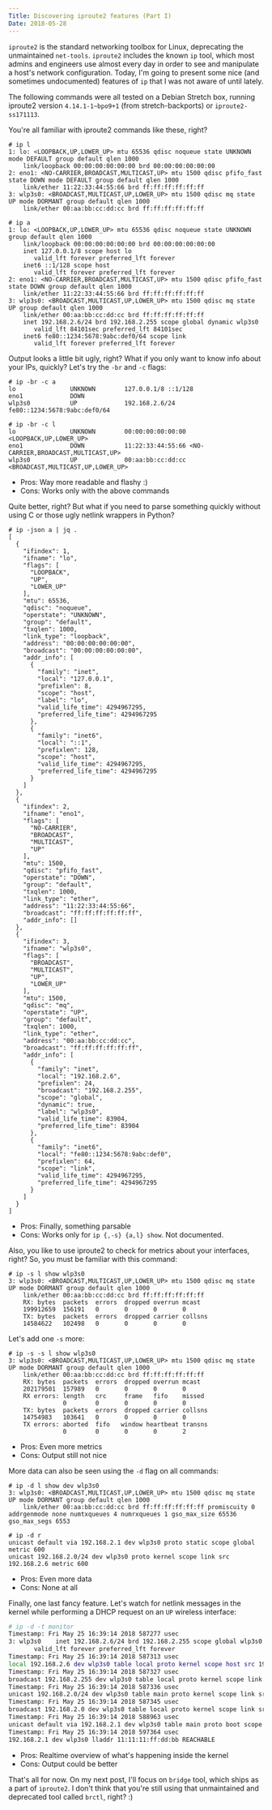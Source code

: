 ```yaml
---
Title: Discovering iproute2 features (Part I)
Date: 2018-05-28
---
```


`iproute2` is the standard networking toolbox for Linux, deprecating the
unmaintained `net-tools`. `iproute2` includes the known `ip` tool, which most
admins and engineers use almost every day in order to see and manipulate a
host's network configuration. Today, I'm going to present some nice (and
sometimes undocumented) features of `ip` that I was not aware of until lately.

The following commands were all tested on a Debian Stretch box, running
iproute2 version `4.14.1-1~bpo9+1` (from stretch-backports) or
`iproute2-ss171113`.

You're all familiar with iproute2 commands like these, right?

```
# ip l
1: lo: <LOOPBACK,UP,LOWER_UP> mtu 65536 qdisc noqueue state UNKNOWN mode DEFAULT group default qlen 1000
    link/loopback 00:00:00:00:00:00 brd 00:00:00:00:00:00
2: eno1: <NO-CARRIER,BROADCAST,MULTICAST,UP> mtu 1500 qdisc pfifo_fast state DOWN mode DEFAULT group default qlen 1000
    link/ether 11:22:33:44:55:66 brd ff:ff:ff:ff:ff:ff
3: wlp3s0: <BROADCAST,MULTICAST,UP,LOWER_UP> mtu 1500 qdisc mq state UP mode DORMANT group default qlen 1000
    link/ether 00:aa:bb:cc:dd:cc brd ff:ff:ff:ff:ff:ff

# ip a
1: lo: <LOOPBACK,UP,LOWER_UP> mtu 65536 qdisc noqueue state UNKNOWN group default qlen 1000
    link/loopback 00:00:00:00:00:00 brd 00:00:00:00:00:00
    inet 127.0.0.1/8 scope host lo
       valid_lft forever preferred_lft forever
    inet6 ::1/128 scope host
       valid_lft forever preferred_lft forever
2: eno1: <NO-CARRIER,BROADCAST,MULTICAST,UP> mtu 1500 qdisc pfifo_fast state DOWN group default qlen 1000
    link/ether 11:22:33:44:55:66 brd ff:ff:ff:ff:ff:ff
3: wlp3s0: <BROADCAST,MULTICAST,UP,LOWER_UP> mtu 1500 qdisc mq state UP group default qlen 1000
    link/ether 00:aa:bb:cc:dd:cc brd ff:ff:ff:ff:ff:ff
    inet 192.168.2.6/24 brd 192.168.2.255 scope global dynamic wlp3s0
       valid_lft 84101sec preferred_lft 84101sec
    inet6 fe80::1234:5678:9abc:def0/64 scope link
       valid_lft forever preferred_lft forever
```

Output looks a little bit ugly, right? What if you only want to know
info about your IPs, quickly? Let's try the `-br` and `-c` flags:

```
# ip -br -c a
lo               UNKNOWN        127.0.0.1/8 ::1/128
eno1             DOWN
wlp3s0           UP             192.168.2.6/24 fe80::1234:5678:9abc:def0/64

# ip -br -c l
lo               UNKNOWN        00:00:00:00:00:00 <LOOPBACK,UP,LOWER_UP>
eno1             DOWN           11:22:33:44:55:66 <NO-CARRIER,BROADCAST,MULTICAST,UP>
wlp3s0           UP             00:aa:bb:cc:dd:cc <BROADCAST,MULTICAST,UP,LOWER_UP>
```

* Pros: Way more readable and flashy :)
* Cons: Works only with the above commands

Quite better, right? But what if you need to parse something quickly without
using C or those ugly netlink wrappers in Python?

```
# ip -json a | jq .
[
  {
    "ifindex": 1,
    "ifname": "lo",
    "flags": [
      "LOOPBACK",
      "UP",
      "LOWER_UP"
    ],
    "mtu": 65536,
    "qdisc": "noqueue",
    "operstate": "UNKNOWN",
    "group": "default",
    "txqlen": 1000,
    "link_type": "loopback",
    "address": "00:00:00:00:00:00",
    "broadcast": "00:00:00:00:00:00",
    "addr_info": [
      {
        "family": "inet",
        "local": "127.0.0.1",
        "prefixlen": 8,
        "scope": "host",
        "label": "lo",
        "valid_life_time": 4294967295,
        "preferred_life_time": 4294967295
      },
      {
        "family": "inet6",
        "local": "::1",
        "prefixlen": 128,
        "scope": "host",
        "valid_life_time": 4294967295,
        "preferred_life_time": 4294967295
      }
    ]
  },
  {
    "ifindex": 2,
    "ifname": "eno1",
    "flags": [
      "NO-CARRIER",
      "BROADCAST",
      "MULTICAST",
      "UP"
    ],
    "mtu": 1500,
    "qdisc": "pfifo_fast",
    "operstate": "DOWN",
    "group": "default",
    "txqlen": 1000,
    "link_type": "ether",
    "address": "11:22:33:44:55:66",
    "broadcast": "ff:ff:ff:ff:ff:ff",
    "addr_info": []
  },
  {
    "ifindex": 3,
    "ifname": "wlp3s0",
    "flags": [
      "BROADCAST",
      "MULTICAST",
      "UP",
      "LOWER_UP"
    ],
    "mtu": 1500,
    "qdisc": "mq",
    "operstate": "UP",
    "group": "default",
    "txqlen": 1000,
    "link_type": "ether",
    "address": "00:aa:bb:cc:dd:cc",
    "broadcast": "ff:ff:ff:ff:ff:ff",
    "addr_info": [
      {
        "family": "inet",
        "local": "192.168.2.6",
        "prefixlen": 24,
        "broadcast": "192.168.2.255",
        "scope": "global",
        "dynamic": true,
        "label": "wlp3s0",
        "valid_life_time": 83904,
        "preferred_life_time": 83904
      },
      {
        "family": "inet6",
        "local": "fe80::1234:5678:9abc:def0",
        "prefixlen": 64,
        "scope": "link",
        "valid_life_time": 4294967295,
        "preferred_life_time": 4294967295
      }
    ]
  }
]
```

* Pros: Finally, something parsable
* Cons: Works only for `ip {,-s} {a,l} show`. Not documented. 

Also, you like to use iproute2 to check for metrics about your
interfaces, right? So, you must be familiar with this command:

```
# ip -s l show wlp3s0
3: wlp3s0: <BROADCAST,MULTICAST,UP,LOWER_UP> mtu 1500 qdisc mq state UP mode DORMANT group default qlen 1000
    link/ether 00:aa:bb:cc:dd:cc brd ff:ff:ff:ff:ff:ff
    RX: bytes  packets  errors  dropped overrun mcast
    199912659  156191   0       0       0       0
    TX: bytes  packets  errors  dropped carrier collsns
    14584622   102498   0       0       0       0
```

Let's add one `-s` more:

```
# ip -s -s l show wlp3s0
3: wlp3s0: <BROADCAST,MULTICAST,UP,LOWER_UP> mtu 1500 qdisc mq state UP mode DORMANT group default qlen 1000
    link/ether 00:aa:bb:cc:dd:cc brd ff:ff:ff:ff:ff:ff
    RX: bytes  packets  errors  dropped overrun mcast
    202179501  157989   0       0       0       0
    RX errors: length   crc     frame   fifo    missed
               0        0       0       0       0
    TX: bytes  packets  errors  dropped carrier collsns
    14754983   103641   0       0       0       0
    TX errors: aborted  fifo   window heartbeat transns
               0        0       0       0       2
```

* Pros: Even more metrics
* Cons: Output still not nice

More data can also be seen using the `-d` flag on all commands:

```
# ip -d l show dev wlp3s0
3: wlp3s0: <BROADCAST,MULTICAST,UP,LOWER_UP> mtu 1500 qdisc mq state UP mode DORMANT group default qlen 1000
    link/ether 00:aa:bb:cc:dd:cc brd ff:ff:ff:ff:ff:ff promiscuity 0 addrgenmode none numtxqueues 4 numrxqueues 1 gso_max_size 65536 gso_max_segs 6553

# ip -d r
unicast default via 192.168.2.1 dev wlp3s0 proto static scope global metric 600
unicast 192.168.2.0/24 dev wlp3s0 proto kernel scope link src 192.168.2.6 metric 600
```

* Pros: Even more data
* Cons: None at all

Finally, one last fancy feature. Let's watch for netlink messages in the kernel
while performing a DHCP request on an `UP` wireless interface:

```bash
# ip -d -t monitor
Timestamp: Fri May 25 16:39:14 2018 587277 usec
3: wlp3s0    inet 192.168.2.6/24 brd 192.168.2.255 scope global wlp3s0
       valid_lft forever preferred_lft forever
Timestamp: Fri May 25 16:39:14 2018 587313 usec
local 192.168.2.6 dev wlp3s0 table local proto kernel scope host src 192.168.2.6
Timestamp: Fri May 25 16:39:14 2018 587327 usec
broadcast 192.168.2.255 dev wlp3s0 table local proto kernel scope link src 192.168.2.6
Timestamp: Fri May 25 16:39:14 2018 587336 usec
unicast 192.168.2.0/24 dev wlp3s0 table main proto kernel scope link src 192.168.2.6
Timestamp: Fri May 25 16:39:14 2018 587345 usec
broadcast 192.168.2.0 dev wlp3s0 table local proto kernel scope link src 192.168.2.6
Timestamp: Fri May 25 16:39:14 2018 588963 usec
unicast default via 192.168.2.1 dev wlp3s0 table main proto boot scope global
Timestamp: Fri May 25 16:39:14 2018 597364 usec
192.168.2.1 dev wlp3s0 lladdr 11:11:11:ff:dd:bb REACHABLE
```


* Pros: Realtime overview of what's happening inside the kernel
* Cons: Output could be better


That's all for now. On my next post, I'll focus on `bridge` tool, which ships
as a part of `iproute2`. I don't think that you're still using that
unmaintained and deprecated tool called `brctl`, right? :)

